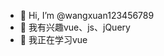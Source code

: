 - 👋 Hi, I’m @wangxuan123456789
- 👀 我有兴趣vue、js、jQuery
- 🌱 我正在学习vue

<!---
wangxuan123456789/wangxuan123456789 is a ✨ special ✨ repository because its `README.md` (this file) appears on your GitHub profile.
You can click the Preview link to take a look at your changes.
--->
